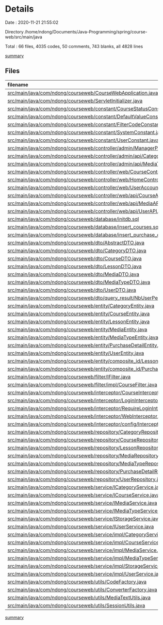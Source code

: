 # Details

Date : 2020-11-21 21:55:02

Directory /home/ndong/Documents/Java-Programming/spring/course-web/src/main/java

Total : 66 files,  4035 codes, 50 comments, 743 blanks, all 4828 lines

[summary](results.md)

## Files
| filename | language | code | comment | blank | total |
| :--- | :--- | ---: | ---: | ---: | ---: |
| [src/main/java/com/ndong/courseweb/CourseWebApplication.java](/src/main/java/com/ndong/courseweb/CourseWebApplication.java) | Java | 19 | 1 | 6 | 26 |
| [src/main/java/com/ndong/courseweb/ServletInitializer.java](/src/main/java/com/ndong/courseweb/ServletInitializer.java) | Java | 9 | 0 | 7 | 16 |
| [src/main/java/com/ndong/courseweb/constant/CourseStatusConstant.java](/src/main/java/com/ndong/courseweb/constant/CourseStatusConstant.java) | Java | 7 | 0 | 3 | 10 |
| [src/main/java/com/ndong/courseweb/constant/DefaultValueConstant.java](/src/main/java/com/ndong/courseweb/constant/DefaultValueConstant.java) | Java | 5 | 0 | 2 | 7 |
| [src/main/java/com/ndong/courseweb/constant/FilterCodeConstant.java](/src/main/java/com/ndong/courseweb/constant/FilterCodeConstant.java) | Java | 7 | 0 | 2 | 9 |
| [src/main/java/com/ndong/courseweb/constant/SystemConstant.java](/src/main/java/com/ndong/courseweb/constant/SystemConstant.java) | Java | 26 | 0 | 4 | 30 |
| [src/main/java/com/ndong/courseweb/constant/UserConstant.java](/src/main/java/com/ndong/courseweb/constant/UserConstant.java) | Java | 7 | 0 | 2 | 9 |
| [src/main/java/com/ndong/courseweb/controller/admin/ManagerPageController.java](/src/main/java/com/ndong/courseweb/controller/admin/ManagerPageController.java) | Java | 33 | 0 | 8 | 41 |
| [src/main/java/com/ndong/courseweb/controller/admin/api/CategoryAPI.java](/src/main/java/com/ndong/courseweb/controller/admin/api/CategoryAPI.java) | Java | 35 | 0 | 9 | 44 |
| [src/main/java/com/ndong/courseweb/controller/admin/api/MediaTypeAPI.java](/src/main/java/com/ndong/courseweb/controller/admin/api/MediaTypeAPI.java) | Java | 39 | 0 | 9 | 48 |
| [src/main/java/com/ndong/courseweb/controller/web/CourseController.java](/src/main/java/com/ndong/courseweb/controller/web/CourseController.java) | Java | 200 | 0 | 26 | 226 |
| [src/main/java/com/ndong/courseweb/controller/web/HomeController.java](/src/main/java/com/ndong/courseweb/controller/web/HomeController.java) | Java | 71 | 0 | 15 | 86 |
| [src/main/java/com/ndong/courseweb/controller/web/UserAccountController.java](/src/main/java/com/ndong/courseweb/controller/web/UserAccountController.java) | Java | 45 | 0 | 10 | 55 |
| [src/main/java/com/ndong/courseweb/controller/web/api/CourseAPI.java](/src/main/java/com/ndong/courseweb/controller/web/api/CourseAPI.java) | Java | 31 | 0 | 10 | 41 |
| [src/main/java/com/ndong/courseweb/controller/web/api/MediaAPI.java](/src/main/java/com/ndong/courseweb/controller/web/api/MediaAPI.java) | Java | 26 | 7 | 7 | 40 |
| [src/main/java/com/ndong/courseweb/controller/web/api/UserAPI.java](/src/main/java/com/ndong/courseweb/controller/web/api/UserAPI.java) | Java | 26 | 0 | 7 | 33 |
| [src/main/java/com/ndong/courseweb/database/initdb.sql](/src/main/java/com/ndong/courseweb/database/initdb.sql) | SQL | 21 | 0 | 4 | 25 |
| [src/main/java/com/ndong/courseweb/database/insert_courses.sql](/src/main/java/com/ndong/courseweb/database/insert_courses.sql) | SQL | 1,142 | 0 | 1 | 1,143 |
| [src/main/java/com/ndong/courseweb/database/insert_purchase_detail.sql](/src/main/java/com/ndong/courseweb/database/insert_purchase_detail.sql) | SQL | 21 | 0 | 1 | 22 |
| [src/main/java/com/ndong/courseweb/dto/AbstractDTO.java](/src/main/java/com/ndong/courseweb/dto/AbstractDTO.java) | Java | 53 | 0 | 17 | 70 |
| [src/main/java/com/ndong/courseweb/dto/CategoryDTO.java](/src/main/java/com/ndong/courseweb/dto/CategoryDTO.java) | Java | 19 | 3 | 8 | 30 |
| [src/main/java/com/ndong/courseweb/dto/CourseDTO.java](/src/main/java/com/ndong/courseweb/dto/CourseDTO.java) | Java | 91 | 3 | 40 | 134 |
| [src/main/java/com/ndong/courseweb/dto/LessonDTO.java](/src/main/java/com/ndong/courseweb/dto/LessonDTO.java) | Java | 62 | 3 | 28 | 93 |
| [src/main/java/com/ndong/courseweb/dto/MediaDTO.java](/src/main/java/com/ndong/courseweb/dto/MediaDTO.java) | Java | 55 | 3 | 26 | 84 |
| [src/main/java/com/ndong/courseweb/dto/MediaTypeDTO.java](/src/main/java/com/ndong/courseweb/dto/MediaTypeDTO.java) | Java | 26 | 3 | 13 | 42 |
| [src/main/java/com/ndong/courseweb/dto/UserDTO.java](/src/main/java/com/ndong/courseweb/dto/UserDTO.java) | Java | 90 | 3 | 28 | 121 |
| [src/main/java/com/ndong/courseweb/dto/query_result/NbUserPerCourseIdDTO.java](/src/main/java/com/ndong/courseweb/dto/query_result/NbUserPerCourseIdDTO.java) | Java | 21 | 0 | 7 | 28 |
| [src/main/java/com/ndong/courseweb/entity/CategoryEntity.java](/src/main/java/com/ndong/courseweb/entity/CategoryEntity.java) | Java | 38 | 0 | 13 | 51 |
| [src/main/java/com/ndong/courseweb/entity/CourseEntity.java](/src/main/java/com/ndong/courseweb/entity/CourseEntity.java) | Java | 111 | 0 | 40 | 151 |
| [src/main/java/com/ndong/courseweb/entity/LessonEntity.java](/src/main/java/com/ndong/courseweb/entity/LessonEntity.java) | Java | 80 | 0 | 30 | 110 |
| [src/main/java/com/ndong/courseweb/entity/MediaEntity.java](/src/main/java/com/ndong/courseweb/entity/MediaEntity.java) | Java | 68 | 1 | 20 | 89 |
| [src/main/java/com/ndong/courseweb/entity/MediaTypeEntity.java](/src/main/java/com/ndong/courseweb/entity/MediaTypeEntity.java) | Java | 46 | 0 | 16 | 62 |
| [src/main/java/com/ndong/courseweb/entity/PurchaseDetailEntity.java](/src/main/java/com/ndong/courseweb/entity/PurchaseDetailEntity.java) | Java | 50 | 0 | 19 | 69 |
| [src/main/java/com/ndong/courseweb/entity/UserEntity.java](/src/main/java/com/ndong/courseweb/entity/UserEntity.java) | Java | 114 | 2 | 42 | 158 |
| [src/main/java/com/ndong/courseweb/entity/composite_id/LessonId.java](/src/main/java/com/ndong/courseweb/entity/composite_id/LessonId.java) | Java | 40 | 3 | 14 | 57 |
| [src/main/java/com/ndong/courseweb/entity/composite_id/PurchaseDetailId.java](/src/main/java/com/ndong/courseweb/entity/composite_id/PurchaseDetailId.java) | Java | 40 | 4 | 16 | 60 |
| [src/main/java/com/ndong/courseweb/filter/IFilter.java](/src/main/java/com/ndong/courseweb/filter/IFilter.java) | Java | 10 | 0 | 3 | 13 |
| [src/main/java/com/ndong/courseweb/filter/impl/CourseFilter.java](/src/main/java/com/ndong/courseweb/filter/impl/CourseFilter.java) | Java | 163 | 0 | 15 | 178 |
| [src/main/java/com/ndong/courseweb/interceptor/CourseInterceptor.java](/src/main/java/com/ndong/courseweb/interceptor/CourseInterceptor.java) | Java | 21 | 0 | 5 | 26 |
| [src/main/java/com/ndong/courseweb/interceptor/LoginInterceptor.java](/src/main/java/com/ndong/courseweb/interceptor/LoginInterceptor.java) | Java | 17 | 0 | 3 | 20 |
| [src/main/java/com/ndong/courseweb/interceptor/RequireLoginInterceptor.java](/src/main/java/com/ndong/courseweb/interceptor/RequireLoginInterceptor.java) | Java | 20 | 0 | 3 | 23 |
| [src/main/java/com/ndong/courseweb/interceptor/WebInterceptor.java](/src/main/java/com/ndong/courseweb/interceptor/WebInterceptor.java) | Java | 25 | 0 | 7 | 32 |
| [src/main/java/com/ndong/courseweb/interceptor/config/InterceptorConfig.java](/src/main/java/com/ndong/courseweb/interceptor/config/InterceptorConfig.java) | Java | 25 | 14 | 7 | 46 |
| [src/main/java/com/ndong/courseweb/repository/CategoryRepository.java](/src/main/java/com/ndong/courseweb/repository/CategoryRepository.java) | Java | 6 | 0 | 3 | 9 |
| [src/main/java/com/ndong/courseweb/repository/CourseRepository.java](/src/main/java/com/ndong/courseweb/repository/CourseRepository.java) | Java | 22 | 0 | 4 | 26 |
| [src/main/java/com/ndong/courseweb/repository/LessonRepository.java](/src/main/java/com/ndong/courseweb/repository/LessonRepository.java) | Java | 13 | 0 | 6 | 19 |
| [src/main/java/com/ndong/courseweb/repository/MediaRepository.java](/src/main/java/com/ndong/courseweb/repository/MediaRepository.java) | Java | 6 | 0 | 3 | 9 |
| [src/main/java/com/ndong/courseweb/repository/MediaTypeRepository.java](/src/main/java/com/ndong/courseweb/repository/MediaTypeRepository.java) | Java | 7 | 0 | 3 | 10 |
| [src/main/java/com/ndong/courseweb/repository/PurchaseDetailRepository.java](/src/main/java/com/ndong/courseweb/repository/PurchaseDetailRepository.java) | Java | 16 | 0 | 7 | 23 |
| [src/main/java/com/ndong/courseweb/repository/UserRepository.java](/src/main/java/com/ndong/courseweb/repository/UserRepository.java) | Java | 7 | 0 | 3 | 10 |
| [src/main/java/com/ndong/courseweb/service/ICategoryService.java](/src/main/java/com/ndong/courseweb/service/ICategoryService.java) | Java | 9 | 0 | 4 | 13 |
| [src/main/java/com/ndong/courseweb/service/ICourseService.java](/src/main/java/com/ndong/courseweb/service/ICourseService.java) | Java | 25 | 0 | 4 | 29 |
| [src/main/java/com/ndong/courseweb/service/IMediaService.java](/src/main/java/com/ndong/courseweb/service/IMediaService.java) | Java | 13 | 0 | 3 | 16 |
| [src/main/java/com/ndong/courseweb/service/IMediaTypeService.java](/src/main/java/com/ndong/courseweb/service/IMediaTypeService.java) | Java | 12 | 0 | 5 | 17 |
| [src/main/java/com/ndong/courseweb/service/IStorageService.java](/src/main/java/com/ndong/courseweb/service/IStorageService.java) | Java | 9 | 0 | 4 | 13 |
| [src/main/java/com/ndong/courseweb/service/IUserService.java](/src/main/java/com/ndong/courseweb/service/IUserService.java) | Java | 13 | 0 | 3 | 16 |
| [src/main/java/com/ndong/courseweb/service/impl/CategoryService.java](/src/main/java/com/ndong/courseweb/service/impl/CategoryService.java) | Java | 61 | 0 | 9 | 70 |
| [src/main/java/com/ndong/courseweb/service/impl/CourseService.java](/src/main/java/com/ndong/courseweb/service/impl/CourseService.java) | Java | 256 | 0 | 33 | 289 |
| [src/main/java/com/ndong/courseweb/service/impl/MediaService.java](/src/main/java/com/ndong/courseweb/service/impl/MediaService.java) | Java | 97 | 0 | 16 | 113 |
| [src/main/java/com/ndong/courseweb/service/impl/MediaTypeService.java](/src/main/java/com/ndong/courseweb/service/impl/MediaTypeService.java) | Java | 69 | 0 | 11 | 80 |
| [src/main/java/com/ndong/courseweb/service/impl/StorageService.java](/src/main/java/com/ndong/courseweb/service/impl/StorageService.java) | Java | 42 | 0 | 12 | 54 |
| [src/main/java/com/ndong/courseweb/service/impl/UserService.java](/src/main/java/com/ndong/courseweb/service/impl/UserService.java) | Java | 149 | 0 | 23 | 172 |
| [src/main/java/com/ndong/courseweb/utils/CodeFactory.java](/src/main/java/com/ndong/courseweb/utils/CodeFactory.java) | Java | 24 | 0 | 8 | 32 |
| [src/main/java/com/ndong/courseweb/utils/ConverterFactory.java](/src/main/java/com/ndong/courseweb/utils/ConverterFactory.java) | Java | 46 | 0 | 8 | 54 |
| [src/main/java/com/ndong/courseweb/utils/MediaTextUtils.java](/src/main/java/com/ndong/courseweb/utils/MediaTextUtils.java) | Java | 33 | 0 | 7 | 40 |
| [src/main/java/com/ndong/courseweb/utils/SessionUtils.java](/src/main/java/com/ndong/courseweb/utils/SessionUtils.java) | Java | 45 | 0 | 11 | 56 |

[summary](results.md)